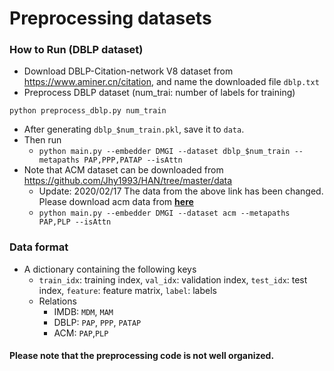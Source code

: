 # Preprocessing datasets

### How to Run (DBLP dataset)

- Download DBLP-Citation-network V8 dataset from https://www.aminer.cn/citation, and name the downloaded file ``dblp.txt``
- Preprocess DBLP dataset (num_trai: number of labels for training)
```
python preprocess_dblp.py num_train
```
- After generating ```dblp_$num_train.pkl```, save it to ```data```.
- Then run
  - ````python main.py --embedder DMGI --dataset dblp_$num_train --metapaths PAP,PPP,PATAP --isAttn````
- Note that ACM dataset can be downloaded from https://github.com/Jhy1993/HAN/tree/master/data
  - Update: 2020/02/17 The data from the above link has been changed. Please download acm data from [ **here** ](https://drive.google.com/open?id=1_ISZ17JHpp2R8K7CyFgu_SRnkkLNE8X3)
  - ````python main.py --embedder DMGI --dataset acm --metapaths PAP,PLP --isAttn````

### Data format
- A dictionary containing the following keys
  - ``train_idx``: training index, ``val_idx``: validation index, ``test_idx``: test index, ``feature``: feature matrix, ``label``: labels
  - Relations
    - IMDB: ``MDM``, ``MAM`` 
    - DBLP: ``PAP``, ``PPP``, ``PATAP``
    - ACM: ``PAP``,``PLP``

#### Please note that the preprocessing code is not well organized.

